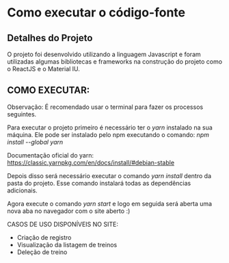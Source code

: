 # Como executar o código-fonte

## Detalhes do Projeto

O projeto foi desenvolvido utilizando a linguagem Javascript e foram utilizadas algumas bibliotecas e frameworks na construção do projeto como o ReactJS e o Material IU.

## COMO EXECUTAR:

Observação: É recomendado usar o terminal para fazer os processos seguintes.

Para executar o projeto primeiro é necessário ter o *yarn* instalado na sua máquina.
Ele pode ser instalado pelo npm executando o comando: *npm install --global yarn*

Documentação oficial do yarn: https://classic.yarnpkg.com/en/docs/install/#debian-stable

Depois disso será necessário executar o comando *yarn install* dentro da pasta do projeto. Esse comando instalará todas as dependências adicionais.

Agora execute o comando *yarn start* e logo em seguida será aberta uma nova aba no navegador com o site aberto :)

CASOS DE USO DISPONÍVEIS NO SITE:

* Criação de registro
* Visualização da listagem de treinos
* Deleção de treino


